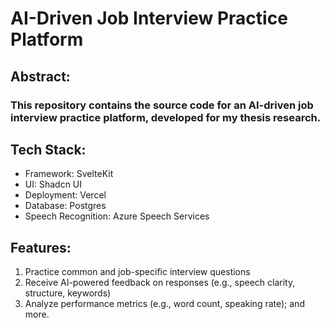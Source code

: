 # AI-Driven Job Interview Practice Platform

## Abstract:

### This repository contains the source code for an AI-driven job interview practice platform, developed for my thesis research.

## Tech Stack:

- Framework: SvelteKit
- UI: Shadcn UI
- Deployment: Vercel
- Database: Postgres
- Speech Recognition: Azure Speech Services

## Features:

1. Practice common and job-specific interview questions
2. Receive AI-powered feedback on responses (e.g., speech clarity, structure, keywords)
3. Analyze performance metrics (e.g., word count, speaking rate); and more.
